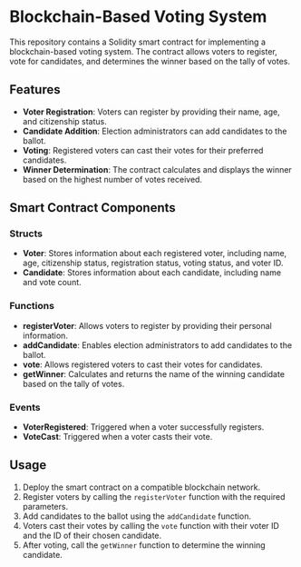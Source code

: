 # Blockchain-Based Voting System

This repository contains a Solidity smart contract for implementing a blockchain-based voting system. The contract allows voters to register, vote for candidates, and determines the winner based on the tally of votes.

## Features

- **Voter Registration**: Voters can register by providing their name, age, and citizenship status.
- **Candidate Addition**: Election administrators can add candidates to the ballot.
- **Voting**: Registered voters can cast their votes for their preferred candidates.
- **Winner Determination**: The contract calculates and displays the winner based on the highest number of votes received.

## Smart Contract Components

### Structs

- **Voter**: Stores information about each registered voter, including name, age, citizenship status, registration status, voting status, and voter ID.
- **Candidate**: Stores information about each candidate, including name and vote count.

### Functions

- **registerVoter**: Allows voters to register by providing their personal information.
- **addCandidate**: Enables election administrators to add candidates to the ballot.
- **vote**: Allows registered voters to cast their votes for candidates.
- **getWinner**: Calculates and returns the name of the winning candidate based on the tally of votes.

### Events

- **VoterRegistered**: Triggered when a voter successfully registers.
- **VoteCast**: Triggered when a voter casts their vote.

## Usage

1. Deploy the smart contract on a compatible blockchain network.
2. Register voters by calling the `registerVoter` function with the required parameters.
3. Add candidates to the ballot using the `addCandidate` function.
4. Voters cast their votes by calling the `vote` function with their voter ID and the ID of their chosen candidate.
5. After voting, call the `getWinner` function to determine the winning candidate.

